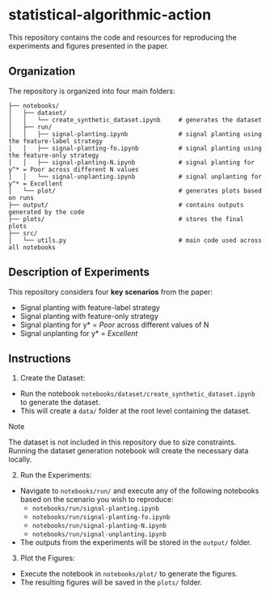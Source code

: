 # statistical-algorithmic-action

This repository contains the code and resources for reproducing the experiments and figures presented in the paper.

## Organization

The repository is organized into four main folders:

```
├── notebooks/
│   ├── dataset/
│   │   └── create_synthetic_dataset.ipynb     # generates the dataset
│   ├── run/
│   │   ├── signal-planting.ipynb              # signal planting using the feature-label strategy
│   │   ├── signal-planting-fo.ipynb           # signal planting using the feature-only strategy
│   │   ├── signal-planting-N.ipynb            # signal planting for y^* = Poor across different N values
│   │   └── signal-unplanting.ipynb            # signal unplanting for y^* = Excellent
│   └── plot/                                  # generates plots based on runs
├── output/                                    # contains outputs generated by the code
├── plots/                                     # stores the final plots
├── src/
│   └── utils.py                               # main code used across all notebooks
```

## Description of Experiments

This repository considers four **key scenarios** from the paper:

- Signal planting with feature-label strategy
- Signal planting with feature-only strategy
- Signal planting for y* = *Poor* across different values of N
- Signal unplanting for y* = *Excellent*

## Instructions

1. Create the Dataset:
- Run the notebook `notebooks/dataset/create_synthetic_dataset.ipynb` to generate the dataset.
- This will create a `data/` folder at the root level containing the dataset.

> [!NOTE]
>  The dataset is not included in this repository due to size constraints. Running the dataset generation notebook will create the necessary data locally.

2. Run the Experiments:
- Navigate to `notebooks/run/` and execute any of the following notebooks based on the scenario you wish to reproduce:
  - `notebooks/run/signal-planting.ipynb`
  - `notebooks/run/signal-planting-fo.ipynb`
  - `notebooks/run/signal-planting-N.ipynb`
  - `notebooks/run/signal-unplanting.ipynb`
- The outputs from the experiments will be stored in the `output/` folder.

3. Plot the Figures:
- Execute the notebook in `notebooks/plot/` to generate the figures.
- The resulting figures will be saved in the `plots/` folder.
